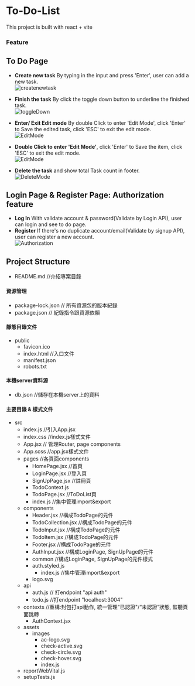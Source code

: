 # To-Do-List
This project is built with react + vite

### Feature
## To Do Page
- **Create new task** By typing in the input and press 'Enter', user can add a new task.<br>
![createnewtask](https://i.giphy.com/media/v1.Y2lkPTc5MGI3NjExZTNjZHEzaXlzaGNjMTQzeGNjcGhnd3phaDg4c2x5MXh2bG1ocTE3dSZlcD12MV9pbnRlcm5hbF9naWZfYnlfaWQmY3Q9Zw/jOOrkwOOoh8gU6SBFQ/giphy.gif)

- **Finish the task** By click the toggle down button to underline the finished task.<br> 
![toggleDown](https://i.giphy.com/media/v1.Y2lkPTc5MGI3NjExMTZ2a24xeWt0MGE4bzN5ZHJ2cjZmZGxnMGMzdmR3YnRhaTJwMXZlYyZlcD12MV9pbnRlcm5hbF9naWZfYnlfaWQmY3Q9Zw/TDYIZb6DUHPWMH52Iu/giphy.gif)

- **Enter/ Exit Edit mode** By double Click to enter 'Edit Mode', click 'Enter' to Save the edited task, click 'ESC' to exit the edit mode.<br>
![EditMode](https://i.giphy.com/media/v1.Y2lkPTc5MGI3NjExZmhpb3k0eWNweThpbW5tdGFkdzNmbzR4aG43andxZHdtcGF1dG9pMSZlcD12MV9pbnRlcm5hbF9naWZfYnlfaWQmY3Q9Zw/MejNs3fb3raNycwRMw/giphy.gif)

- **Double Click to enter 'Edit Mode'**, click 'Enter' to Save the item, click 'ESC' to exit the edit mode.<br>
![EditMode](https://i.giphy.com/media/v1.Y2lkPTc5MGI3NjExZmhpb3k0eWNweThpbW5tdGFkdzNmbzR4aG43andxZHdtcGF1dG9pMSZlcD12MV9pbnRlcm5hbF9naWZfYnlfaWQmY3Q9Zw/MejNs3fb3raNycwRMw/giphy.gif)

- **Delete the task** and show total Task count in footer.<br>
![DeleteMode](https://i.giphy.com/media/v1.Y2lkPTc5MGI3NjExb2h4aGNleXNmemJpYTh5ajJpMXpqbWo5b2d1NHcwYXRlcW9wbDV6aiZlcD12MV9pbnRlcm5hbF9naWZfYnlfaWQmY3Q9Zw/mU622AzxINmjZ6tdVp/giphy.gif)

## Login Page & Register Page: Authorization feature
- **Log In** With validate account & password(Validate by Login API), user can login and see to do page.
- **Register** If there's no duplicate account/email(Validate by signup API), user can register a new account.<br>
![Authorization](https://i.giphy.com/media/v1.Y2lkPTc5MGI3NjExNmI4eDAwcGR6eWw1d3FiZDN5YmwzbnByZXI5dWYzOWg0Y3JoeDd5aCZlcD12MV9pbnRlcm5hbF9naWZfYnlfaWQmY3Q9Zw/9SBnkTI5ZDWhrGNNJ0/giphy.gif)



## Project Structure
- README.md  //介紹專案目錄

#### 資源管理
- package-lock.json // 所有資源包的版本紀錄
- package.json // 紀錄指令跟資源依賴

#### 靜態目錄文件
- public
  - favicon.ico
  - index.html //入口文件
  - manifest.json 
  - robots.txt

#### 本機server資料源
- db.json  //儲存在本機server上的資料

#### 主要目錄 & 樣式文件
- src
  - index.js //引入App.jsx
  - index.css //index.js樣式文件
  - App.jsx // 管理Router, page components
  - App.scss //app.jsx樣式文件
  - pages //各頁面components
    -  HomePage.jsx //首頁
    - LoginPage.jsx //登入頁
    - SignUpPage.jsx //註冊頁
    - TodoContext.js
    - TodoPage.jsx //ToDoList頁
    - index.js //集中管理import&export
  - components
    - Header.jsx //構成TodoPage的元件
    - TodoCollection.jsx //構成TodoPage的元件
    -  TodoInput.jsx //構成TodoPage的元件
    - TodoItem.jsx //構成TodoPage的元件
    - Footer.jsx //構成TodoPage的元件
    - AuthInput.jsx //構成LoginPage, SignUpPage的元件
    - common //構成LoginPage, SignUpPage的元件樣式
    - auth.styled.js
      - index.js //集中管理import&export
    -  logo.svg
  - api
    - auth.js // 打endpoint "api auth"
    - todo.js //打endpoint "localhost:3004"
  - contexts //重構:封包打api動作, 統一管理"已認證"/“未認證”狀態, 監聽頁面跳轉
    - AuthContext.jsx
  - assets
    - images
      - ac-logo.svg
      - check-active.svg
      - check-circle.svg
      - check-hover.svg
      - index.js
  - reportWebVital.js
  - setupTests.js

